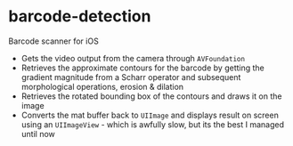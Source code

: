 # barcode-detection
Barcode scanner for iOS

- Gets the video output from the camera through `AVFoundation`
- Retrieves the approximate contours for the barcode by getting the gradient magnitude from a Scharr operator and subsequent morphological operations, erosion & dilation
- Retrieves the rotated bounding box of the contours and draws it on the image
- Converts the mat buffer back to `UIImage` and displays result on screen using an `UIImageView` - which is awfully slow, but its the best I managed until now
